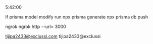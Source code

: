 5:42:00

If prisma model modify
 run npx prisma generate
     npx prisma db push


ngrok
ngrok http --url=<Your Url> 3000

tijipa2433@exclussi.com
tijipa2433@exclussi